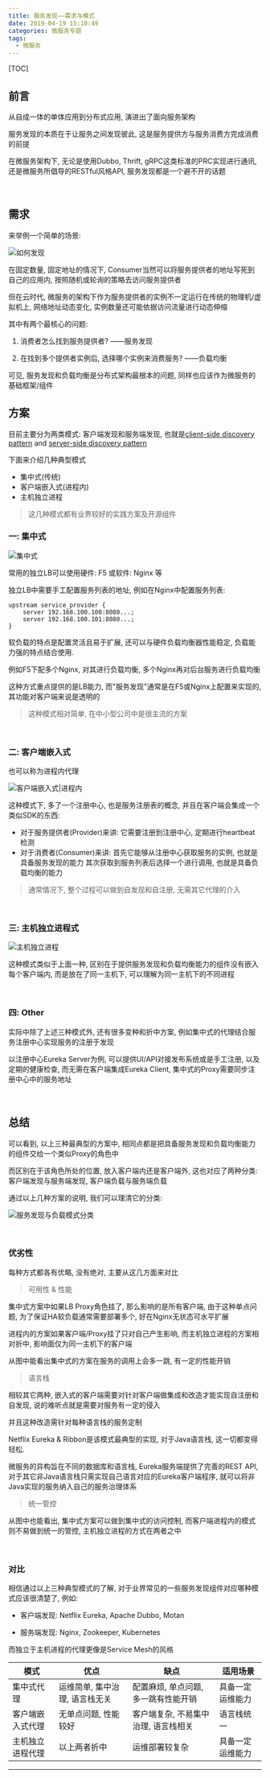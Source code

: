 ```yaml
---
title: 服务发现——需求与模式
date: 2019-04-19 15:10:49
categories: 微服务专题
tags:
  - 微服务
---
```


[TOC]

## **前言**

从自成一体的单体应用到分布式应用, 演进出了面向服务架构

<!-- more --> 

服务发现的本质在于让服务之间发现彼此, 这是服务提供方与服务消费方完成消费的前提

在微服务架构下, 无论是使用Dubbo, Thrift, gRPC这类标准的PRC实现进行通讯, 还是微服务所倡导的RESTful风格API, 服务发现都是一个避不开的话题

<br>

## **需求**

来举例一个简单的场景: 

![如何发现](https://ww1.sinaimg.cn/large/007rAy9hgy1g27wnuamejj30ei08gglr.jpg)

在固定数量, 固定地址的情况下, Consumer当然可以将服务提供者的地址写死到自己的应用内, 按照随机或轮询的策略去访问服务提供者

但在云时代, 微服务的架构下作为服务提供者的实例不一定运行在传统的物理机/虚拟机上, 网络地址动态变化, 实例数量还可能依据访问流量进行动态伸缩

其中有两个最核心的问题: 

1. 消费者怎么找到服务提供者? ——服务发现

2. 在找到多个提供者实例后, 选择哪个实例来消费服务?  ——负载均衡

可见, 服务发现和负载均衡是分布式架构最根本的问题, 同样也应该作为微服务的基础框架/组件



## **方案**

目前主要分为两类模式: 客户端发现和服务端发现, 也就是[client-side discovery pattern](https://microservices.io/patterns/client-side-discovery.html) and [server-side discovery pattern](https://microservices.io/patterns/server-side-discovery.html)

下面来介绍几种典型模式

- 集中式(传统)
- 客户端嵌入式(进程内)
- 主机独立进程

> 这几种模式都有业界较好的实践方案及开源组件

### 一: 集中式

![集中式](https://ww1.sinaimg.cn/large/007rAy9hgy1g27r92yyb9j30dv05jq2w.jpg)

常用的独立LB可以使用硬件: F5 或软件: Nginx 等

独立LB中需要手工配置服务列表的地址, 例如在Nginx中配置服务列表: 
```
upstream service_provider {
	server 192.168.100.100:8080...;
	server 192.168.100.101:8080...;
}
```

软负载的特点是配置灵活且易于扩展, 还可以与硬件负载均衡器性能稳定, 负载能力强的特点结合使用.

例如F5下配多个Nginx, 对其进行负载均衡, 多个Nginx再对后台服务进行负载均衡

这种方式重点提供的是LB能力, 而"服务发现"通常是在F5或Nginx上配置来实现的, 其功能对客户端来说是透明的

> 这种模式相对简单, 在中小型公司中是很主流的方案

<br>

### 二: 客户端嵌入式

也可以称为进程内代理

![客户端嵌入式|进程内](https://ww1.sinaimg.cn/large/007rAy9hgy1g27ra0qaqrj30dg07gaa7.jpg)

这种模式下, 多了一个注册中心, 也是服务注册表的概念, 并且在客户端会集成一个类似SDK的东西: 
- 对于服务提供者(Provider)来讲: 它需要注册到注册中心, 定期进行heartbeat检测
- 对于消费者(Consumer)来讲: 首先它能够从注册中心获取服务的实例, 也就是具备服务发现的能力
  其次获取到服务列表后选择一个进行调用, 也就是具备负载均衡的能力

> 通常情况下, 整个过程可以做到自发现和自注册, 无需其它代理的介入

<br>

### 三: 主机独立进程式

![主机独立进程](https://ww1.sinaimg.cn/large/007rAy9hgy1g27ranhrn4j30em088jrl.jpg)

这种模式类似于上面一种, 区别在于提供服务发现和负载均衡能力的组件没有嵌入每个客户端内, 而是放在了同一主机下, 可以理解为同一主机下的不同进程

<br>

### 四: Other

实际中除了上述三种模式外, 还有很多变种和折中方案, 例如集中式的代理结合服务注册中心实现服务的注册于发现

以注册中心Eureka Server为例, 可以提供UI/API对接发布系统或是手工注册, 以及定期的健康检查, 而无需在客户端集成Eureka Client, 集中式的Proxy需要同步注册中心中的服务地址

<br>

## **总结**

可以看到, 以上三种最典型的方案中, 相同点都是把具备服务发现和负载均衡能力的组件交给一个类似Proxy的角色中

而区别在于该角色所处的位置, 放入客户端内还是客户端外, 这也对应了两种分类: 客户端发现与服务端发现, 客户端负载与服务端负载

通过以上几种方案的说明, 我们可以理清它的分类: 

![服务发现与负载模式分类](https://i.loli.net/2019/04/19/5cb9842eeb691.png)

<br>

### 优劣性

每种方式都各有优略, 没有绝对, 主要从这几方面来对比

> 可用性 & 性能

集中式方案中如果LB Proxy角色挂了, 那么影响的是所有客户端, 由于这种单点问题, 为了保证HA软负载通常需要部署多个, 好在Nginx无状态可水平扩展

进程内的方案如果客户端/Proxy挂了只对自己产生影响, 而主机独立进程的方案相对折中, 影响面仅为同一主机下的客户端

从图中能看出集中式的方案在服务的调用上会多一跳, 有一定的性能开销

> 语言栈

相较其它两种, 嵌入式的客户端需要对针对客户端做集成和改造才能实现自注册和自发现, 说的难听点就是需要对服务有一定的侵入

并且这种改造需针对每种语言栈的服务定制

Netflix Eureka & Ribbon是该模式最典型的实现, 对于Java语言栈, 这一切都变得轻松. 

微服务的异构旨在不同的数据库和语言栈, Eureka服务端提供了完善的REST API, 对于其它非Java语言栈只需实现自己语言对应的Eureka客户端程序, 就可以将非Java实现的服务纳入自己的服务治理体系

> 统一管控

从图中也能看出, 集中式方案可以做到集中式的访问控制, 而客户端进程内的模式则不易做到统一的管控, 主机独立进程的方式在两者之中



<br>

### 对比

相信通过以上三种典型模式的了解, 对于业界常见的一些服务发现组件对应哪种模式应该很清楚了, 例如: 

- 客户端发现: Netflix Eureka, Apache Dubbo, Motan

- 服务端发现: Nginx, Zookeeper, Kubernetes

而独立于主机进程的代理更像是Service Mesh的风格


| 模式             | 优点                           | 缺点                                 | 适用场景         |
| ---------------- | ------------------------------ | ------------------------------------ | ---------------- |
| 集中式代理       | 运维简单, 集中治理, 语言栈无关 | 配置麻烦, 单点问题, 多一跳有性能开销 | 具备一定运维能力 |
| 客户端嵌入式代理 | 无单点问题, 性能较好           | 客户端复杂, 不易集中治理, 语言栈相关 | 语言栈统一       |
| 主机独立进程代理 | 以上两者折中                   | 运维部署较复杂                       | 具备一定运维能力 |






---

<br>
